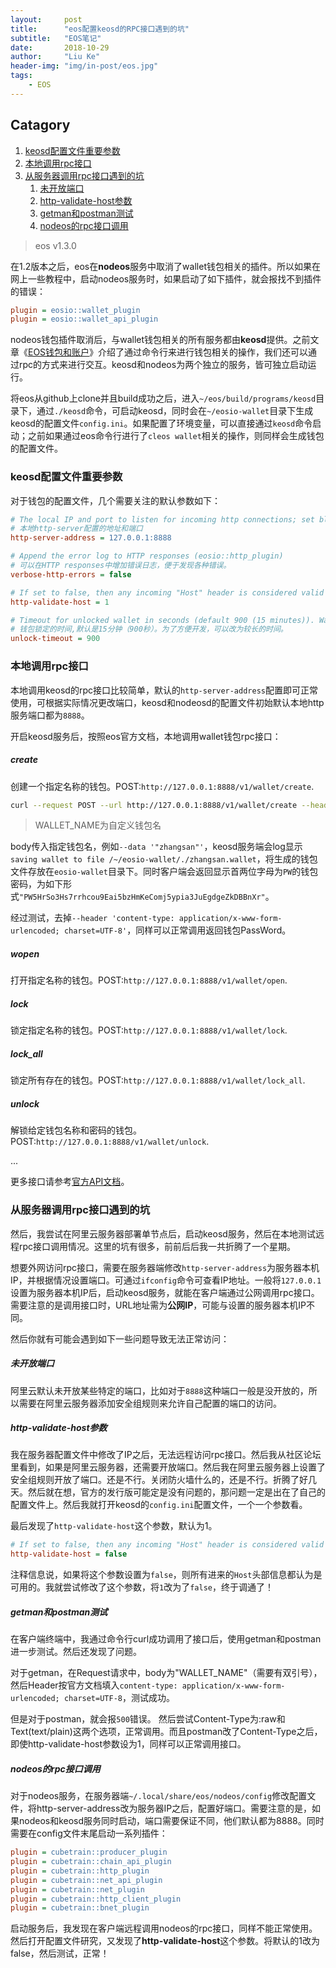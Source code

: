 ```yaml
---
layout:     post
title:      "eos配置keosd的RPC接口遇到的坑"
subtitle:   "EOS笔记"
date:       2018-10-29
author:     "Liu Ke"
header-img: "img/in-post/eos.jpg"
tags:
    - EOS
---
```




## Catagory

1. [keosd配置文件重要参数](#keosd配置文件重要参数)
2. [本地调用rpc接口](#本地调用rpc接口)
3. [从服务器调用rpc接口遇到的坑](#从服务器调用rpc接口遇到的坑)
	1. [未开放端口](#未开放端口)
	2. [http-validate-host参数](#http-validate-host参数)
	3. [getman和postman测试](#getman和postman测试)
	4. [nodeos的rpc接口调用](#nodeos的rpc接口调用)



> eos v1.3.0

在1.2版本之后，eos在**nodeos**服务中取消了wallet钱包相关的插件。所以如果在网上一些教程中，启动nodeos服务时，如果启动了如下插件，就会报找不到插件的错误：

```ini
plugin = eosio::wallet_plugin
plugin = eosio::wallet_api_plugin
```

nodeos钱包插件取消后，与wallet钱包相关的所有服务都由**keosd**提供。之前文章《[EOS钱包和账户](http://keliu.me/2018/09/20/eosWallet/)》介绍了通过命令行来进行钱包相关的操作，我们还可以通过rpc的方式来进行交互。keosd和nodeos为两个独立的服务，皆可独立启动运行。

将eos从github上clone并且build成功之后，进入`~/eos/build/programs/keosd`目录下，通过`./keosd`命令，可启动keosd，同时会在`~/eosio-wallet`目录下生成keosd的配置文件`config.ini`。如果配置了环境变量，可以直接通过`keosd`命令启动；之前如果通过eos命令行进行了`cleos wallet`相关的操作，则同样会生成钱包的配置文件。

### keosd配置文件重要参数

对于钱包的配置文件，几个需要关注的默认参数如下：

```ini
# The local IP and port to listen for incoming http connections; set blank to disable. (eosio::http_plugin)
# 本地http-server配置的地址和端口
http-server-address = 127.0.0.1:8888

# Append the error log to HTTP responses (eosio::http_plugin)
# 可以在HTTP responses中增加错误日志，便于发现各种错误。
verbose-http-errors = false

# If set to false, then any incoming "Host" header is considered valid (eosio::http_plugin)
http-validate-host = 1

# Timeout for unlocked wallet in seconds (default 900 (15 minutes)). Wallets will automatically lock after specified number of seconds of inactivity. Activity is defined as any wallet command e.g. list-wallets. (eosio::wallet_plugin)
# 钱包锁定的时间,默认是15分钟（900秒）。为了方便开发，可以改为较长的时间。
unlock-timeout = 900
```

### 本地调用rpc接口

本地调用keosd的rpc接口比较简单，默认的`http-server-address`配置即可正常使用，可根据实际情况更改端口，keosd和nodeosd的配置文件初始默认本地http服务端口都为`8888`。

开启keosd服务后，按照eos官方文档，本地调用wallet钱包rpc接口：

##### create

创建一个指定名称的钱包。POST:`http://127.0.0.1:8888/v1/wallet/create`.

```sh
curl --request POST --url http://127.0.0.1:8888/v1/wallet/create --header 'content-type: application/x-www-form-urlencoded; charset=UTF-8' --data '"WALLET_NAME"'
```

> WALLET_NAME为自定义钱包名

body传入指定钱包名，例如`--data '"zhangsan"'`，keosd服务端会log显示`saving wallet to file /~/eosio-wallet/./zhangsan.wallet`，将生成的钱包文件存放在`eosio-wallet`目录下。同时客户端会返回显示首两位字母为`PW`的钱包密码，为如下形式`"PW5HrSo3Hs7rrhcou9Eai5bzHmKeComj5ypia3JuEgdgeZkDBBnXr"`。

经过测试，去掉`--header 'content-type: application/x-www-form-urlencoded; charset=UTF-8'`，同样可以正常调用返回钱包PassWord。

##### wopen

打开指定名称的钱包。POST:`http://127.0.0.1:8888/v1/wallet/open`.

##### lock

锁定指定名称的钱包。POST:`http://127.0.0.1:8888/v1/wallet/lock`.

##### lock_all

锁定所有存在的钱包。POST:`http://127.0.0.1:8888/v1/wallet/lock_all`.

##### unlock

解锁给定钱包名称和密码的钱包。POST:`http://127.0.0.1:8888/v1/wallet/unlock`.

...

更多接口请参考[官方API文档](https://developers.eos.io/keosd/v1.3.0/reference)。

### 从服务器调用rpc接口遇到的坑

然后，我尝试在阿里云服务器部署单节点后，启动keosd服务，然后在本地测试远程rpc接口调用情况。这里的坑有很多，前前后后我一共折腾了一个星期。

想要外网访问rpc接口，需要在服务器端修改`http-server-address`为服务器本机IP，并根据情况设置端口。可通过`ifconfig`命令可查看IP地址。一般将`127.0.0.1`设置为服务器本机IP后，启动keosd服务，就能在客户端通过公网调用rpc接口。需要注意的是调用接口时，URL地址需为**公网IP**，可能与设置的服务器本机IP不同。

然后你就有可能会遇到如下一些问题导致无法正常访问：

##### 未开放端口

阿里云默认未开放某些特定的端口，比如对于`8888`这种端口一般是没开放的，所以需要在阿里云服务器添加安全组规则来允许自己配置的端口的访问。

##### http-validate-host参数

我在服务器配置文件中修改了IP之后，无法远程访问rpc接口。然后我从社区论坛里看到，如果是阿里云服务器，还需要开放端口。然后我在阿里云服务器上设置了安全组规则开放了端口。还是不行。关闭防火墙什么的，还是不行。折腾了好几天。然后就在想，官方的发行版可能定是没有问题的，那问题一定是出在了自己的配置文件上。然后我就打开keosd的`config.ini`配置文件，一个一个参数看。

最后发现了`http-validate-host`这个参数，默认为1。

```ini
# If set to false, then any incoming "Host" header is considered valid (eosio::http_plugin)
http-validate-host = false
```

注释信息说，如果将这个参数设置为`false`，则所有进来的`Host`头部信息都认为是可用的。我就尝试修改了这个参数，将`1`改为了`false`，终于调通了！

##### getman和postman测试

在客户端终端中，我通过命令行curl成功调用了接口后，使用getman和postman进一步测试。然后还发现了问题。

对于getman，在Request请求中，body为"WALLET_NAME"（需要有双引号），然后Header按官方文档填入`content-type: application/x-www-form-urlencoded; charset=UTF-8`，测试成功。

但是对于postman，就会报`500`错误。 然后尝试Content-Type为:raw和Text(text/plain)这两个选项，正常调用。而且postman改了Content-Type之后，即使http-validate-host参数设为1，同样可以正常调用接口。

##### nodeos的rpc接口调用

对于nodeos服务，在服务器端`~/.local/share/eos/nodeos/config`修改配置文件，将http-server-address改为服务器IP之后，配置好端口。需要注意的是，如果nodeos和keosd服务同时启动，端口需要保证不同，他们默认都为8888。同时需要在config文件末尾启动一系列插件：

```ini
plugin = cubetrain::producer_plugin
plugin = cubetrain::chain_api_plugin
plugin = cubetrain::http_plugin
plugin = cubetrain::net_api_plugin
plugin = cubetrain::net_plugin
plugin = cubetrain::http_client_plugin
plugin = cubetrain::bnet_plugin
```

启动服务后，我发现在客户端远程调用nodeos的rpc接口，同样不能正常使用。然后打开配置文件研究，又发现了**http-validate-host**这个参数。将默认的1改为false，然后测试，正常！


